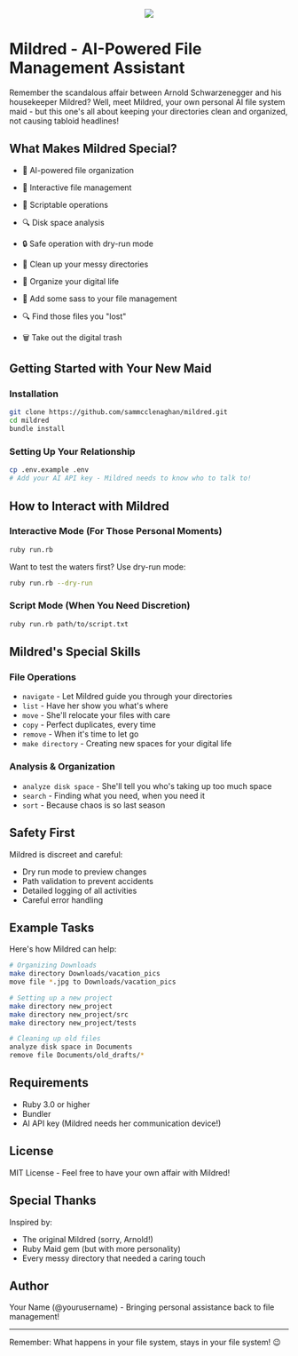 
<p align="center">
  <img src="https://github.com/user-attachments/assets/c0196b3a-3091-4c7c-85bd-548f28d24ecb" />
</p>

# Mildred - AI-Powered File Management Assistant

Remember the scandalous affair between Arnold Schwarzenegger and his housekeeper Mildred? Well, meet Mildred, your own personal AI file system maid - but this one's all about keeping your directories clean and organized, not causing tabloid headlines!

## What Makes Mildred Special?


- 🤖 AI-powered file organization
- 📂 Interactive file management
- 📜 Scriptable operations
- 🔍 Disk space analysis
- 🔒 Safe operation with dry-run mode

- 🧹 Clean up your messy directories
- 📂 Organize your digital life
- 💅 Add some sass to your file management
- 🔍 Find those files you "lost"
- 🗑️ Take out the digital trash

## Getting Started with Your New Maid

### Installation

```bash
git clone https://github.com/sammcclenaghan/mildred.git
cd mildred
bundle install
```

### Setting Up Your Relationship

```bash
cp .env.example .env
# Add your AI API key - Mildred needs to know who to talk to!
```

## How to Interact with Mildred

### Interactive Mode (For Those Personal Moments)

```bash
ruby run.rb
```

Want to test the waters first? Use dry-run mode:
```bash
ruby run.rb --dry-run
```

### Script Mode (When You Need Discretion)

```bash
ruby run.rb path/to/script.txt
```

## Mildred's Special Skills

### File Operations
- `navigate` - Let Mildred guide you through your directories
- `list` - Have her show you what's where
- `move` - She'll relocate your files with care
- `copy` - Perfect duplicates, every time
- `remove` - When it's time to let go
- `make directory` - Creating new spaces for your digital life

### Analysis & Organization
- `analyze disk space` - She'll tell you who's taking up too much space
- `search` - Finding what you need, when you need it
- `sort` - Because chaos is so last season

## Safety First

Mildred is discreet and careful:
- Dry run mode to preview changes
- Path validation to prevent accidents
- Detailed logging of all activities
- Careful error handling

## Example Tasks

Here's how Mildred can help:

```bash
# Organizing Downloads
make directory Downloads/vacation_pics
move file *.jpg to Downloads/vacation_pics

# Setting up a new project
make directory new_project
make directory new_project/src
make directory new_project/tests

# Cleaning up old files
analyze disk space in Documents
remove file Documents/old_drafts/*
```

## Requirements

- Ruby 3.0 or higher
- Bundler
- AI API key (Mildred needs her communication device!)

## License

MIT License - Feel free to have your own affair with Mildred!

## Special Thanks

Inspired by:
- The original Mildred (sorry, Arnold!)
- Ruby Maid gem (but with more personality)
- Every messy directory that needed a caring touch

## Author

Your Name (@yourusername) - Bringing personal assistance back to file management!

---

Remember: What happens in your file system, stays in your file system! 😉
